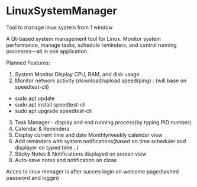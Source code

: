 # LinuxSystemManager
Tool to manage linux system from 1 window

A Qt-based system management tool for Linux. Monitor system performance, manage tasks, schedule reminders, and control running processes—all in one application. 

Planned Features:
1. System Monitor Display CPU, RAM, and disk usage
2. Monitor network activity (download/upload speed/ping) : (will base on speedtest-cli)   
- sudo apt update 
- sudo apt install speedtest-cli  
- sudo apt upgrade speedtest-cli    

3. Task Manager - display and end running process(by typing PID number)
4. Calendar & Reminders
5. Display current time and date Monthly/weekly calendar view
6. Add reminders with system notifications(based on time scheduler and displayer on typed time...)
7. Sticky Notes & Notifications displayed on screen view
8. Auto-save notes and notification on close

Acces to linux menager is after succes login on welcome page(hashed password and loggin)
